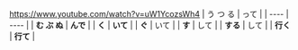 https://www.youtube.com/watch?v=uW1YcozsWh4
| う つ る | って |
| ---- | ---- |
| **む ぶ ぬ** | **んで** |
| **く** | **いて** |
| **ぐ** | いて |
| **す** | して |
| **する** | して |
| **行く** | **行て** |
